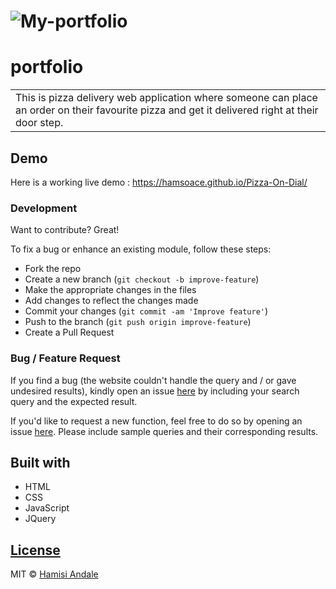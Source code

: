 # ![My-portfolio](https://hamsoace.github.io/Pizza-on-dial/images/pizza.png)
# portfolio
<table>
<tr>
<td>
  This is pizza delivery web application where someone can place an order on their favourite pizza and get it delivered right at their door step.
</td>
</tr>
</table>


## Demo
Here is a working live demo :  https://hamsoace.github.io/Pizza-On-Dial/

### Development
Want to contribute? Great!

To fix a bug or enhance an existing module, follow these steps:

- Fork the repo
- Create a new branch (`git checkout -b improve-feature`)
- Make the appropriate changes in the files
- Add changes to reflect the changes made
- Commit your changes (`git commit -am 'Improve feature'`)
- Push to the branch (`git push origin improve-feature`)
- Create a Pull Request 

### Bug / Feature Request

If you find a bug (the website couldn't handle the query and / or gave undesired results), kindly open an issue [here](https://hamsoace.github.io/Pizza-On-Dial/) by including your search query and the expected result.

If you'd like to request a new function, feel free to do so by opening an issue [here](https://hamsoace.github.io/Pizza-On-Dial/). Please include sample queries and their corresponding results.


## Built with 

- HTML
- CSS
- JavaScript
- JQuery

## [License](https://hamsoace.github.io/Pizza-On-Dial/LICENSE.md)

MIT © [Hamisi Andale](https://hamsoace.github.io/Pizza-On-Dial/)
